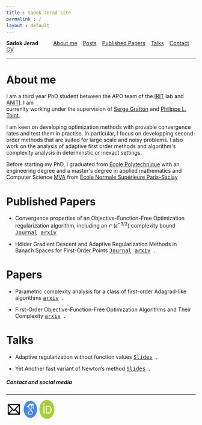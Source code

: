 ```yaml
---
title : Sadok Jerad site
permalink : /
layout : default
---
```



**Sadok Jerad** &emsp; &emsp;   [About me](#about-me) &ensp; [Posts](#posts) &ensp;   [Published Papers](#published-papers)  &ensp; [Talks](#talks) &ensp; [Contact](#contact-and-social-media) &ensp; [CV](assets/CV_Sadok.pdf)

------------


About me
======


I am a third year PhD student between  the APO team of
 the [IRIT](https://www.irit.fr/en/home/) lab and [ANITI](https://aniti.univ-toulouse.fr/en/). I am  
currenlty working under the supervision of [Serge Gratton]( https://scholar.google.fr/citations?user=q9HdQc4AAAAJ) and [Philippe L. Toint](https://scholar.google.be/citations?user=yP3gz0cAAAAJ).

I am keen on developing optimization methods with provable convergence rates and test them in practise. In particular, I focus on developping second-order methods that are suited for large scale and noisy problems.
I also work on the analysis of adaptive first  order methods and algorithm's complexity analysis in determinstic or inexact settings. 

Before starting my PhD, I graduated from [&Eacute;cole Polytechnique](https://www.polytechnique.edu/en) with an engineering degree and a master's degree in applied mathematics and Computer Science [MVA](https://www.master-mva.com/) from [&Eacute;cole Normale Sup&#233;rieure Paris-Saclay](https://ens-paris-saclay.fr/en)





Published Papers
======

* Convergence properties of an Objective-Function-Free Optimization regularization algorithm, including an &Oscr; ($\epsilon^{-3/2}$)  complexity bound <kbd> [Journal](https://epubs.siam.org/doi/10.1137/22M1499522) </kbd> <kbd> [arxiv](https://arxiv.org/abs/2203.09947) </kbd>


* H&ouml;lder Gradient Descent and Adaptive Regularization Methods in Banach Spaces for First-Order Points <kbd> [Journal](https://www.tandfonline.com/doi/full/10.1080/10556788.2023.2210253) </kbd> <kbd> [arxiv](https://arxiv.org/pdf/2104.02564.pdf) </kbd>. 


Papers
======



* Parametric complexity analysis for a class of first-order Adagrad-like algorithms <kbd> [arxiv](https://arxiv.org/pdf/2203.01647.pdf) 
 </kbd>. 


* First-Order Objective-Function-Free Optimization Algorithms
and Their Complexity <kbd> [arxiv](https://arxiv.org/pdf/2203.01757.pdf) </kbd>. 


Talks
======

* Adaptive regularization without function values <kbd> [Slides](assets/siamop.pdf) </kbd>. 

* Yet Another fast variant of Newton’s method  <kbd> [Slides](assets/EUROPT.pdf) </kbd>.

##### Contact and social media
_______

[<img src="assets/mailicone.jpg"  width="40" 
     height="50">](mailto:sadok.jerad@toulouse-inp.fr)
[<img src="assets/googlescholar.png"  width="40" 
     height="50">](https://scholar.google.com/citations?user=_T_ZpI4AAAAJ&hl=en) [<img src="assets/ordic.png"  width="40" 
     height="50">](https://orcid.org/my-orcid?orcid=0000-0002-4892-0514)




